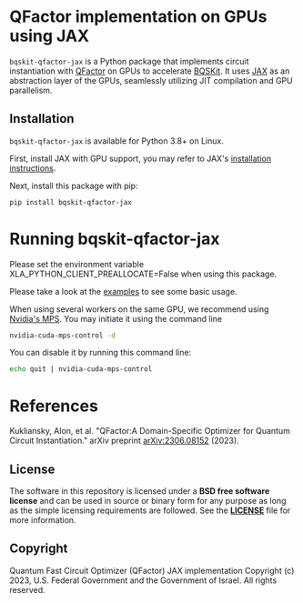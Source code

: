 # QFactor implementation on GPUs using JAX
`bqskit-qfactor-jax` is a Python package that implements circuit instantiation with [QFactor](https://arxiv.org/abs/2306.08152) on GPUs to accelerate [BQSKit](https://github.com/bqskit/bqskit). It uses [JAX](https://jax.readthedocs.io/en/latest/index.html) as an abstraction layer of the GPUs, seamlessly utilizing JIT compilation and GPU parallelism.

## Installation
`bqskit-qfactor-jax` is available for Python 3.8+ on Linux.

First, install JAX with GPU support, you may refer to JAX's [installation instructions](https://github.com/google/jax#installation).

Next, install this package with pip:

```sh
pip install bqskit-qfactor-jax
```

# Running bqskit-qfactor-jax
Please set the environment variable XLA_PYTHON_CLIENT_PREALLOCATE=False when using this package.

Please take a look at the [examples](https://github.com/BQSKit/bqskit-qfactor-jax/tree/main/examples) to see some basic usage.

When using several workers on the same GPU, we recommend using [Nvidia's MPS](https://docs.nvidia.com/deploy/mps/index.html). You may initiate it using the command line
```sh
nvidia-cuda-mps-control -d
```

You can disable it by running this command line:
```sh
echo quit | nvidia-cuda-mps-control
```

# References
Kukliansky, Alon, et al. "QFactor:A Domain-Specific Optimizer for Quantum Circuit Instantiation." arXiv preprint [arXiv:2306.08152](https://arxiv.org/abs/2306.08152) (2023).

## License
The software in this repository is licensed under a **BSD free software
license** and can be used in source or binary form for any purpose as long
as the simple licensing requirements are followed. See the
**[LICENSE](https://github.com/BQSKit/bqskit-qfactor-jax/blob/main/LICENSE)** file
for more information.

## Copyright

Quantum Fast Circuit Optimizer (QFactor) JAX implementation Copyright (c) 2023,
U.S. Federal Government and the Government of Israel. All rights reserved.

